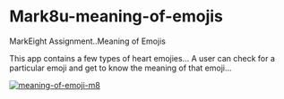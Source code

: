 # Mark8u-meaning-of-emojis
MarkEight Assignment..Meaning of Emojis

This app contains a few types of heart emojies... A user can check for a particular emoji and get to know the meaning of that emoji... 




<a href="https://postimg.cc/ns0NKjXd" target="_blank"><img src="https://i.postimg.cc/85SDSLNV/meaning-of-emoji-m8.png" alt="meaning-of-emoji-m8"/></a><br/><br/>
